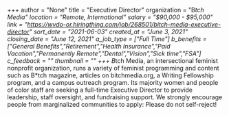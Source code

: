 +++
author = "None"
title = "Executive Director"
organization = "B*tch Media"
location = "Remote, International"
salary = "$90,000 - $95,000"
link = "https://wvdo-or.hiringthing.com/job/268501/bitch-media-executive-director"
sort_date = "2021-06-03"
created_at = "June 3, 2021"
closing_date = "June 12, 2021"
a_job_type = ["Full Time"]
b_benefits = ["General Benefits","Retirement","Health Insurance","Paid Vacation","Permanently Remote","Dental","Vision","Sick time","FSA"]
c_feedback = ""
thumbnail = ""
+++
B*tch Media, an intersectional feminist nonprofit organization, runs a variety of feminist programming and content such as B*tch magazine, articles on bitchmedia.org, a Writing Fellowship program, and a campus outreach program. Its majority women and people of color staff are seeking a full-time Executive Director to provide leadership, staff oversight, and fundraising support. We strongly encourage people from marginalized communities to apply: Please do not self-reject!